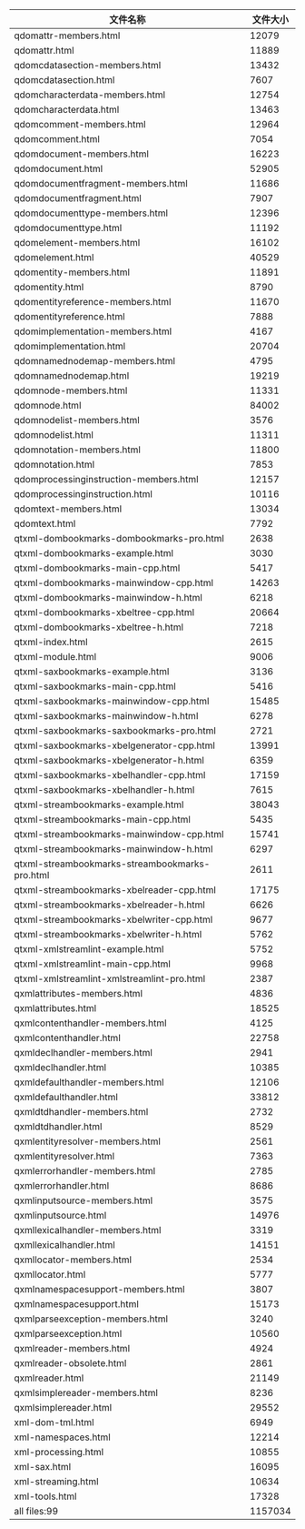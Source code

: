 文件名称 | 文件大小
---|---
qdomattr-members.html|12079
qdomattr.html|11889
qdomcdatasection-members.html|13432
qdomcdatasection.html|7607
qdomcharacterdata-members.html|12754
qdomcharacterdata.html|13463
qdomcomment-members.html|12964
qdomcomment.html|7054
qdomdocument-members.html|16223
qdomdocument.html|52905
qdomdocumentfragment-members.html|11686
qdomdocumentfragment.html|7907
qdomdocumenttype-members.html|12396
qdomdocumenttype.html|11192
qdomelement-members.html|16102
qdomelement.html|40529
qdomentity-members.html|11891
qdomentity.html|8790
qdomentityreference-members.html|11670
qdomentityreference.html|7888
qdomimplementation-members.html|4167
qdomimplementation.html|20704
qdomnamednodemap-members.html|4795
qdomnamednodemap.html|19219
qdomnode-members.html|11331
qdomnode.html|84002
qdomnodelist-members.html|3576
qdomnodelist.html|11311
qdomnotation-members.html|11800
qdomnotation.html|7853
qdomprocessinginstruction-members.html|12157
qdomprocessinginstruction.html|10116
qdomtext-members.html|13034
qdomtext.html|7792
qtxml-dombookmarks-dombookmarks-pro.html|2638
qtxml-dombookmarks-example.html|3030
qtxml-dombookmarks-main-cpp.html|5417
qtxml-dombookmarks-mainwindow-cpp.html|14263
qtxml-dombookmarks-mainwindow-h.html|6218
qtxml-dombookmarks-xbeltree-cpp.html|20664
qtxml-dombookmarks-xbeltree-h.html|7218
qtxml-index.html|2615
qtxml-module.html|9006
qtxml-saxbookmarks-example.html|3136
qtxml-saxbookmarks-main-cpp.html|5416
qtxml-saxbookmarks-mainwindow-cpp.html|15485
qtxml-saxbookmarks-mainwindow-h.html|6278
qtxml-saxbookmarks-saxbookmarks-pro.html|2721
qtxml-saxbookmarks-xbelgenerator-cpp.html|13991
qtxml-saxbookmarks-xbelgenerator-h.html|6359
qtxml-saxbookmarks-xbelhandler-cpp.html|17159
qtxml-saxbookmarks-xbelhandler-h.html|7615
qtxml-streambookmarks-example.html|38043
qtxml-streambookmarks-main-cpp.html|5435
qtxml-streambookmarks-mainwindow-cpp.html|15741
qtxml-streambookmarks-mainwindow-h.html|6297
qtxml-streambookmarks-streambookmarks-pro.html|2611
qtxml-streambookmarks-xbelreader-cpp.html|17175
qtxml-streambookmarks-xbelreader-h.html|6626
qtxml-streambookmarks-xbelwriter-cpp.html|9677
qtxml-streambookmarks-xbelwriter-h.html|5762
qtxml-xmlstreamlint-example.html|5752
qtxml-xmlstreamlint-main-cpp.html|9968
qtxml-xmlstreamlint-xmlstreamlint-pro.html|2387
qxmlattributes-members.html|4836
qxmlattributes.html|18525
qxmlcontenthandler-members.html|4125
qxmlcontenthandler.html|22758
qxmldeclhandler-members.html|2941
qxmldeclhandler.html|10385
qxmldefaulthandler-members.html|12106
qxmldefaulthandler.html|33812
qxmldtdhandler-members.html|2732
qxmldtdhandler.html|8529
qxmlentityresolver-members.html|2561
qxmlentityresolver.html|7363
qxmlerrorhandler-members.html|2785
qxmlerrorhandler.html|8686
qxmlinputsource-members.html|3575
qxmlinputsource.html|14976
qxmllexicalhandler-members.html|3319
qxmllexicalhandler.html|14151
qxmllocator-members.html|2534
qxmllocator.html|5777
qxmlnamespacesupport-members.html|3807
qxmlnamespacesupport.html|15173
qxmlparseexception-members.html|3240
qxmlparseexception.html|10560
qxmlreader-members.html|4924
qxmlreader-obsolete.html|2861
qxmlreader.html|21149
qxmlsimplereader-members.html|8236
qxmlsimplereader.html|29552
xml-dom-tml.html|6949
xml-namespaces.html|12214
xml-processing.html|10855
xml-sax.html|16095
xml-streaming.html|10634
xml-tools.html|17328
all files:99|1157034
